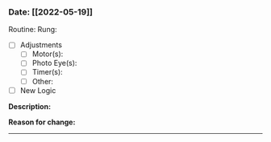 
### Date: [[2022-05-19]]
Routine: 
Rung: 
- [ ] Adjustments
	- [ ] Motor(s): 
	- [ ] Photo Eye(s): 
	- [ ] Timer(s): 
	- [ ] Other: 
- [ ] New Logic

**Description:**

**Reason for change:**


---